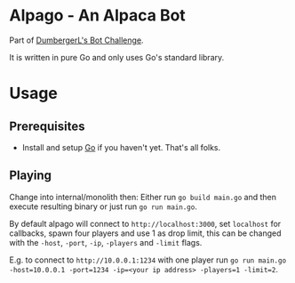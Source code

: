 # Alpago - An Alpaca Bot
Part of [DumbergerL's Bot Challenge](https://github.com/DumbergerL/alpaca-server).

It is written in pure Go and only uses Go's standard library.

# Usage

## Prerequisites
- Install and setup [Go](https://golang.org/dl/) if you haven't yet. That's all folks.

## Playing
Change into internal/monolith then:
Either run
`go build main.go`
and then execute resulting binary or just run
`go run main.go`.

By default alpago will connect to `http://localhost:3000`, set `localhost` for callbacks, spawn four players and use 1 as drop limit, this can be changed with the `-host`, `-port`, `-ip`, `-players` and `-limit` flags.

E.g. to connect to `http://10.0.0.1:1234` with one player run `go run main.go -host=10.0.0.1 -port=1234 -ip=<your ip address> -players=1 -limit=2`.
